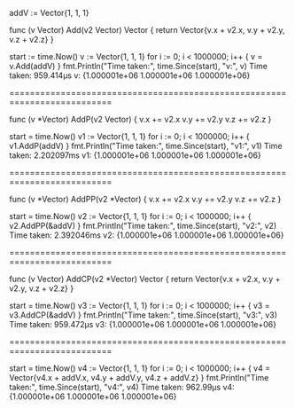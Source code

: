 addV := Vector{1, 1, 1}

func (v Vector) Add(v2 Vector) Vector {
	return Vector{v.x + v2.x, v.y + v2.y, v.z + v2.z}
}

start := time.Now()
v := Vector{1, 1, 1}
for i := 0; i < 1000000; i++ {
    v = v.Add(addV)
}
fmt.Println("Time taken:", time.Since(start), "v:", v)
Time taken: 959.414µs v: {1.000001e+06 1.000001e+06 1.000001e+06}

==========================================================================

func (v *Vector) AddP(v2 Vector) {
	v.x += v2.x
	v.y += v2.y
	v.z += v2.z
}

start = time.Now()
v1 := Vector{1, 1, 1}
for i := 0; i < 1000000; i++ {
    v1.AddP(addV)
}
fmt.Println("Time taken:", time.Since(start), "v1:", v1)
Time taken: 2.202097ms v1: {1.000001e+06 1.000001e+06 1.000001e+06}

==========================================================================

func (v *Vector) AddPP(v2 *Vector) {
	v.x += v2.x
	v.y += v2.y
	v.z += v2.z
}

start = time.Now()
v2 := Vector{1, 1, 1}
for i := 0; i < 1000000; i++ {
    v2.AddPP(&addV)
}
fmt.Println("Time taken:", time.Since(start), "v2:", v2)
Time taken: 2.392046ms v2: {1.000001e+06 1.000001e+06 1.000001e+06}

==========================================================================

func (v Vector) AddCP(v2 *Vector) Vector {
	return Vector{v.x + v2.x, v.y + v2.y, v.z + v2.z}
}

start = time.Now()
v3 := Vector{1, 1, 1}
for i := 0; i < 1000000; i++ {
    v3 = v3.AddCP(&addV)
}
fmt.Println("Time taken:", time.Since(start), "v3:", v3)
Time taken: 959.472µs v3: {1.000001e+06 1.000001e+06 1.000001e+06}

==========================================================================

start = time.Now()
v4 := Vector{1, 1, 1}
for i := 0; i < 1000000; i++ {
    v4 = Vector{v4.x + addV.x, v4.y + addV.y, v4.z + addV.z}
}
fmt.Println("Time taken:", time.Since(start), "v4:", v4)
Time taken: 962.99µs v4: {1.000001e+06 1.000001e+06 1.000001e+06}






